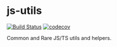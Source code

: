 # js-utils

[![Build Status](https://travis-ci.com/codejockie/js-utils.svg?branch=master)](https://travis-ci.com/codejockie/js-utils)
[![codecov](https://codecov.io/gh/codejockie/js-utils/branch/master/graph/badge.svg)](https://codecov.io/gh/codejockie/js-utils)

Common and Rare JS/TS utils and helpers.